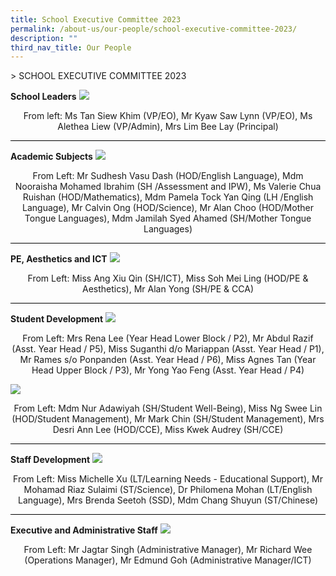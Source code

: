 ```yaml
---
title: School Executive Committee 2023
permalink: /about-us/our-people/school-executive-committee-2023/
description: ""
third_nav_title: Our People
---
```

&gt; SCHOOL EXECUTIVE COMMITTEE 2023

**School Leaders**
![](/images/Our%20People/2023_Sch_Leader.jpeg)

<center>From left: Ms Tan Siew Khim (VP/EO), Mr Kyaw Saw Lynn (VP/EO), Ms Alethea Liew (VP/Admin),
Mrs Lim Bee Lay (Principal)</center>

<hr style="height:1px;border-width:0;color:gray;background-color:black">

**Academic Subjects**
![](/images/Our%20People/2023_Academic_Subj.jpeg)
<center>From Left: Mr Sudhesh Vasu Dash (HOD/English Language), Mdm Nooraisha Mohamed Ibrahim (SH /Assessment and IPW), Ms Valerie Chua Ruishan (HOD/Mathematics), Mdm Pamela Tock Yan Qing (LH /English Language), Mr Calvin Ong (HOD/Science), Mr Alan Choo (HOD/Mother Tongue Languages),
Mdm Jamilah Syed Ahamed (SH/Mother Tongue Languages)</center>

<hr style="height:1px;border-width:0;color:gray;background-color:black">

**PE, Aesthetics and ICT**
![](/images/Our%20People/2023_PE_AES_ICT.jpeg)
<center>From Left: Miss Ang Xiu Qin (SH/ICT), Miss Soh Mei Ling (HOD/PE &amp; Aesthetics), Mr Alan Yong (SH/PE &amp; CCA)</center>

<hr style="height:1px;border-width:0;color:gray;background-color:black">

**Student Development**
![](/images/Our%20People/2023_Student_Develop.jpeg)
<center>From Left: Mrs Rena Lee (Year Head Lower Block / P2), Mr Abdul Razif (Asst. Year Head / P5),
Miss Suganthi d/o Mariappan (Asst. Year Head / P1), Mr Rames s/o Ponpanden (Asst. Year Head / P6), Miss Agnes Tan (Year Head Upper Block / P3), Mr Yong Yao Feng (Asst. Year Head / P4)</center>	
	
![](/images/Our%20People/2023_Student_Develop2.jpeg)
<center>From Left: Mdm Nur Adawiyah (SH/Student Well-Being), Miss Ng Swee Lin (HOD/Student Management), Mr Mark Chin (SH/Student Management), 
Mrs Desri Ann Lee (HOD/CCE), Miss Kwek Audrey (SH/CCE)</center>
	
<hr style="height:1px;border-width:0;color:gray;background-color:black">

**Staff Development**
![](/images/Our%20People/2023_Staff_Development.jpeg)
<center>From Left: Miss Michelle Xu (LT/Learning Needs - Educational Support), 
Mr Mohamad Riaz Sulaimi (ST/Science), Dr Philomena Mohan (LT/English Language), 
Mrs Brenda Seetoh (SSD), Mdm Chang Shuyun (ST/Chinese)</center>

<hr style="height:1px;border-width:0;color:gray;background-color:black">

**Executive and Administrative Staff**
![](/images/Our%20People/2023_AM_OM.jpeg)
<center>From Left: Mr Jagtar Singh (Administrative Manager), Mr Richard Wee (Operations Manager), 
Mr Edmund Goh (Administrative Manager/ICT)</center>